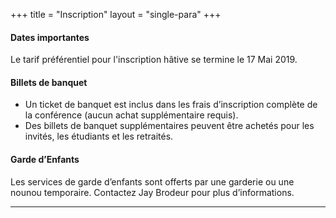 +++
title = "Inscription"
layout = "single-para"
+++

#### Dates importantes
Le tarif préférentiel pour l'inscription hâtive se termine le 17 Mai 2019.

#### Billets de banquet
* Un ticket de banquet est inclus dans les frais d’inscription complète de la conférence (aucun achat supplémentaire requis).
* Des billets de banquet supplémentaires peuvent être achetés pour les invités, les étudiants et les retraités.

#### Garde d’Enfants
Les services de garde d’enfants sont offerts par une garderie ou une nounou temporaire. Contactez Jay Brodeur pour plus d’informations.

---

<script src="https://memberservices.membee.com/feeds/Events/EventScript.ashx?id=103&cid=688&wid=501" type="text/javascript"></script>
